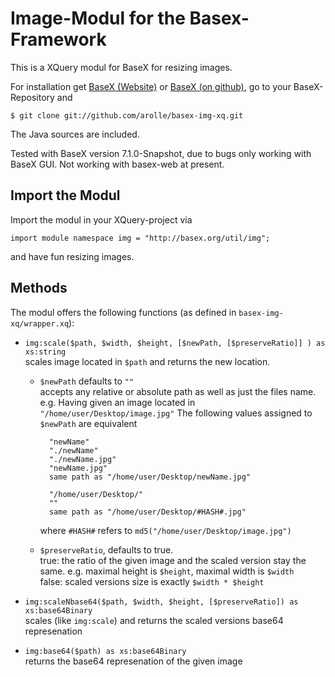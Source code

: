 Image-Modul for the Basex-Framework
===================================

This is a XQuery modul for BaseX for resizing images.

For installation get [BaseX (Website)](http://basex.org) or [BaseX (on github)](https://github.com/BaseXdb/basex), go to your BaseX-Repository and

	$ git clone git://github.com/arolle/basex-img-xq.git

The Java sources are included.

Tested with BaseX version 7.1.0-Snapshot, due to bugs only working with BaseX GUI. Not working with basex-web at present.

Import the Modul
----------------

Import the modul in your XQuery-project via

	import module namespace img = "http://basex.org/util/img";

and have fun resizing images.

Methods
-------

The modul offers the following functions (as defined in `basex-img-xq/wrapper.xq`):

* `img:scale($path, $width, $height, [$newPath, [$preserveRatio]] ) as xs:string`  
	scales image located in `$path` and returns the new location.  

	* `$newPath` defaults to `""`  
		accepts any relative or absolute path as well as just the files name.
		e.g. Having given an image located in `"/home/user/Desktop/image.jpg"`
		The following values assigned to `$newPath` are equivalent
			
			"newName"
			"./newName"
			"./newName.jpg"
			"newName.jpg"
			same path as "/home/user/Desktop/newName.jpg"
		  
			"/home/user/Desktop/"
			""
			same path as "/home/user/Desktop/#HASH#.jpg"
		
		where `#HASH#` refers to `md5("/home/user/Desktop/image.jpg")`
	
	* `$preserveRatio`, defaults to true.  
		true: the ratio of the given image and the scaled version stay the same. e.g. maximal height is `$height`, maximal width is `$width`  
		false: scaled versions size is exactly `$width * $height`

* `img:scaleNbase64($path, $width, $height, [$preserveRatio]) as xs:base64Binary`  
	scales (like `img:scale`) and returns the scaled versions base64 represenation
* `img:base64($path) as xs:base64Binary`  
	returns the base64 represenation of the given image